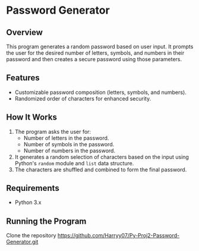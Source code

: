 # Password Generator

## Overview
This program generates a random password based on user input. It prompts the user for the desired number of letters, symbols, and numbers in their password and then creates a secure password using those parameters.

## Features
- Customizable password composition (letters, symbols, and numbers).
- Randomized order of characters for enhanced security.

## How It Works
1. The program asks the user for:
   - Number of letters in the password.
   - Number of symbols in the password.
   - Number of numbers in the password.
2. It generates a random selection of characters based on the input using Python's `random` module and `list` data structure.
3. The characters are shuffled and combined to form the final password.

## Requirements
- Python 3.x

## Running the Program
Clone the repository https://github.com/Harryy07/Py-Proj2-Password-Generator.git
